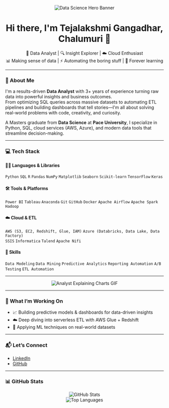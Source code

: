 <!-- 🎥 Headstamp: Data Science Banner GIF -->
<p align="center">
  <img src="https://media.giphy.com/media/qgQUggAC3Pfv687qPC/giphy.gif" alt="Data Science Hero Banner" />
</p>

<h1 align="center">Hi there, I'm Tejalakshmi Gangadhar, Chalumuri 👋</h1>

<p align="center">
  💼 Data Analyst | 🔍 Insight Explorer | ☁️ Cloud Enthusiast<br>
  📊 Making sense of data | ⚡ Automating the boring stuff | 🧠 Forever learning
</p>

---

### 📌 About Me

I'm a results-driven **Data Analyst** with 3+ years of experience turning raw data into powerful insights and business outcomes.  
From optimizing SQL queries across massive datasets to automating ETL pipelines and building dashboards that tell stories—I'm all about solving real-world problems with code, creativity, and curiosity.

A  Masters graduate from **Data Science** at **Pace University**, I specialize in Python, SQL, cloud services (AWS, Azure), and modern data tools that streamline decision-making.

---

### 💻 Tech Stack

#### 👨‍💻 Languages & Libraries  
`Python` `SQL` `R` `Pandas` `NumPy` `Matplotlib` `Seaborn` `Scikit-learn` `TensorFlow` `Keras`

#### 🛠 Tools & Platforms  
`Power BI` `Tableau` `Anaconda` `Git` `GitHub` `Docker` `Apache Airflow` `Apache Spark` `Hadoop`

#### ☁️ Cloud & ETL  
`AWS (S3, EC2, Redshift, Glue, IAM)` `Azure (Databricks, Data Lake, Data Factory)`  
`SSIS` `Informatica` `Talend` `Apache Nifi`

#### 🧠 Skills  
`Data Modeling` `Data Mining` `Predictive Analytics` `Reporting Automation` `A/B Testing` `ETL Automation`

---

<!-- 🎥 Mid-section: Analyst Explaining Charts GIF -->
<p align="center">
  <img src="https://media.giphy.com/media/l3vR85PnGsBwu1PFK/giphy.gif" alt="Analyst Explaining Charts GIF" />
</p>

---

### 🚀 What I’m Working On

- 📈 Building predictive models & dashboards for data-driven insights  
- ☁️ Deep diving into serverless ETL with AWS Glue + Redshift  
- 🧪 Applying ML techniques on real-world datasets  

---

### 📬 Let’s Connect

- [LinkedIn](https://www.linkedin.com/in/tejalakshmi-gangadhar-c-a21688193/)
- [GitHub](https://github.com/TejaChalumuri)

---

### 📊 GitHub Stats

<p align="center">
  <img src="https://github-readme-stats.vercel.app/api?username=TejaChalumuri&show_icons=true&theme=default" alt="GitHub Stats" />
  <br>
  <img src="https://github-readme-stats.vercel.app/api/top-langs/?username=TejaChalumuri&layout=compact" alt="Top Languages" />
</p>

